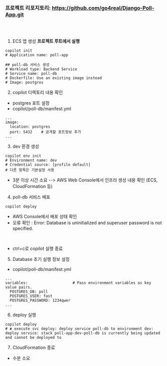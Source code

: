 ### 프로젝트 리포지토리: https://github.com/go4real/Django-Poll-App.git
<br/><br/>
1. ECS 앱 생성  __프로젝트 루트에서 실행__
```
copilot init
# Application name: poll-app

## poll-db 서비스 생성
# Workload type: Backend Service
# Service name: poll-db
# Dockerfile: Use an existing image instead
# Image: postgres
```

2. copilot 디렉토리 내용 확인
+ postgres 포트 설정 
+ copilot/poll-db/manifest.yml

```
...
image:
  location: postgres
  port: 5432    # 공개할 포트정보 추가
...
```

3. dev 환경 생성
```
copilot env init 
# Environment name: dev
# Credential source: [profile default]
# 다른 항목은 기본설정 사용
```
+ 3분 이상 시간 소요  --> AWS Web Console에서 인프라 생성 내용 확인 (ECS, CloudFormation 등)

4. poll-db 서비스 배포 
```
copilot deploy
```
+ AWS Console에서 배포 상태 확인
+ 오류 확인 : Error: Database is uninitialized and superuser password is not specified.	

<br/>

+ ctrl+c로 copilot 실행 종료

5. Database 초기 실행 정보 설정
+ copilot/poll-db/manifest.yml
```
...
variables:                    # Pass environment variables as key value pairs.
  POSTGRES_DB: poll
  POSTGRES_USER: fast
  POSTGRES_PASSWORD: 1234qwer
...
```

6. deploy 실행 
```
copilot deploy
# ✘ execute svc deploy: deploy service poll-db to environment dev: deploy service: stack poll-app-dev-poll-db is currently being updated and cannot be deployed to
```

7. CloudFormation 종료 
+ 수분 소요
